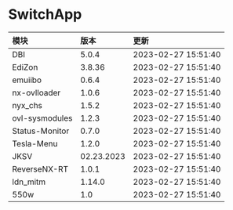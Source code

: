 # SwitchApp

|模块|版本|更新|
|:-|:-|:-|
|DBI|5.0.4|2023-02-27 15:51:40|
|EdiZon|3.8.36|2023-02-27 15:51:40|
|emuiibo|0.6.4|2023-02-27 15:51:40|
|nx-ovlloader|1.0.6|2023-02-27 15:51:40|
|nyx_chs|1.5.2|2023-02-27 15:51:40|
|ovl-sysmodules|1.2.3|2023-02-27 15:51:40|
|Status-Monitor|0.7.0|2023-02-27 15:51:40|
|Tesla-Menu|1.2.0|2023-02-27 15:51:40|
|JKSV|02.23.2023|2023-02-27 15:51:40|
|ReverseNX-RT|1.0.1|2023-02-27 15:51:40|
|ldn_mitm|1.14.0|2023-02-27 15:51:40|
|550w|1.0|2023-02-27 15:51:40|
